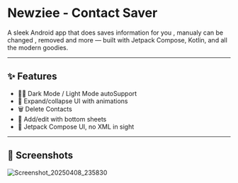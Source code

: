 # Newziee - Contact Saver

A sleek Android app that does saves information for you , manualy can be changed , removed and more — built with Jetpack Compose, Kotlin, and all the modern goodies.

---

## ✨ Features

- 🐱‍👤 Dark Mode / Light Mode autoSupport
- 🎨 Expand/collapse UI with animations
- 🗑️ Delete Contacts
- 📝 Add/edit with bottom sheets
- 🌈 Jetpack Compose UI, no XML in sight

---

## 📸 Screenshots
![Screenshot_20250408_235830](https://github.com/user-attachments/assets/5c27bfee-02f9-4a20-b637-bf111254a110)
